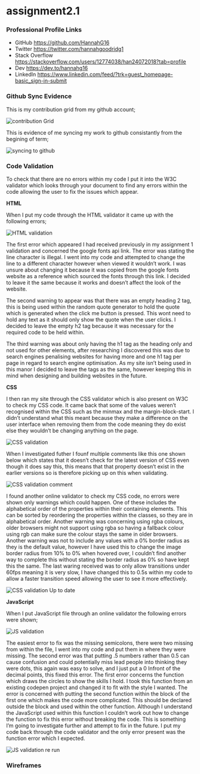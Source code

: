 # assignment2.1

### Professional Profile Links
- GitHub 	https://github.com/HannahG16
- Twitter	https://twitter.com/hannahgoodridg1
- Stack Overflow	https://stackoverflow.com/users/12774038/han24072018?tab=profile
- Dev 	https://dev.to/hannahg16
- LinkedIn https://www.linkedin.com/feed/?trk=guest_homepage-basic_sign-in-submit

### Github Sync Evidence
This is my contribution grid from my github account;

![contribution Grid](images/contributionGrid.png)

This is evidence of me syncing my work to github consistantly from the begining of term;

![syncing to github](images/Repos.png)

### Code Validation 

To check that there are no errors within my code I put it into the W3C validator which looks through your document to find any errors within the code allowing the user to fix the issues which appear.  

**HTML**

When I put my code through the HTML validator it came up with the following errors;

![HTML validation](images/HTMLvalidation.png)

The first error which appeared I had received previously in my assignment 1 validation and concerned the google fonts api link. The error was stating the line character is illegal. I went into my code and attempted to change the line to a different character however when viewed it wouldn’t work. I was unsure about changing it because it was copied from the google fonts website as a reference which sourced the fonts through this link. I decided to leave it the same because it works and doesn’t affect the look of the website.

The second warning to appear was that there was an empty heading 2 tag, this is being used within the random quote generator to hold the quote which is generated when the click me button is pressed. This wont need to hold any text as it should only show the quote when the user clicks. I decided to leave the empty h2 tag because it was necessary for the required code to be held within. 

The third warning was about only having the h1 tag as the heading only and not used for other elements, after researching I discovered this was due to search engines penalising websites for having more and one h1 tag per page in regard to search engine optimisation. As my site isn’t being used in this manor I decided to leave the tags as the same, however keeping this in mind when designing and building websites in the future. 

**CSS**

I then ran my site through the CSS validator which is also present on W3C to check my CSS code. It came back that some of the values weren’t recognised within the CSS such as the minmax and the margin-block-start. I didn’t understand what this meant because they make a difference on the user interface when removing them from the code meaning they do exist else they wouldn’t be changing anything on the page. 

![CSS validation](images/CSSvalidation.png)

When I investigated futher I founf multiple comments like this one shown below which states that it doesn’t check for the latest version of CSS even though it does say this, this means that that property doesn’t exist in the earlier versions so is therefore picking up on this when validating. 

![CSS validation comment](images/comment.png)

I found another online validator to check my CSS code, no errors were shown only warnings which could happen. One of these includes the alphabetical order of the properties within their containing elements. This can be sorted by reordering the properties within the classes, so they are in alphabetical order. Another warning was concerning using rgba colours, older browsers might not support using rgba so having a fallback colour using rgb can make sure the colour stays the same in older browsers. Another warning was not to include any values with a 0% border radius as they is the default value, however I have used this to change the image border radius from 10% to 0% when hovered over, I couldn’t find another way to complete this without stating the border radius as 0% so have kept this the same. The last waring received was to only allow transitions under 60fps meaning it is very slow, I have changed this to 0.5s within my code to allow a faster transition speed allowing the user to see it more effectively.  

![CSS validation Up to date](images/cssvalidation2.png)

**JavaScript**

When I put JavaScript file through an online validator the following errors were shown;

![JS validation](images/jsvalidation.png)

The easiest error to fix was the missing semicolons, there were two missing from within the file, I went into my code and put them in where they were missing. The second error was that putting .5 numbers rather than 0.5 can cause confusion and could potentially miss lead people into thinking they were dots, this again was easy to solve, and I just put a 0 Infront of the decimal points, this fixed this error. The first error concerns the function which draws the circles to show the skills I hold. I took this function from an existing codepen project and changed it to fit with the style I wanted. The error is concerned with putting the second function within the block of the first one which makes the code more complicated. This should be declared outside the block and used within the other function. Although I understand the JavaScript used within this function I couldn’t work out how to change the function to fix this error without breaking the code. This is something I’m going to investigate further and attempt to fix in the future. I put my code back through the code validator and the only error present was the function error which I expected.  

![JS validation re run](images/redonejs.png)

### Wireframes
